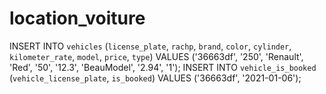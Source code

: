# location_voiture
INSERT INTO `vehicles` (`license_plate`, `rachp`, `brand`, `color`, `cylinder`, `kilometer_rate`, `model`, `price`, `type`) VALUES ('36663df', '250', 'Renault', 'Red', '50', '12.3', 'BeauModel', '2.94', '1');
INSERT INTO `vehicle_is_booked` (`vehicle_license_plate`, `is_booked`) VALUES ('36663df', '2021-01-06');